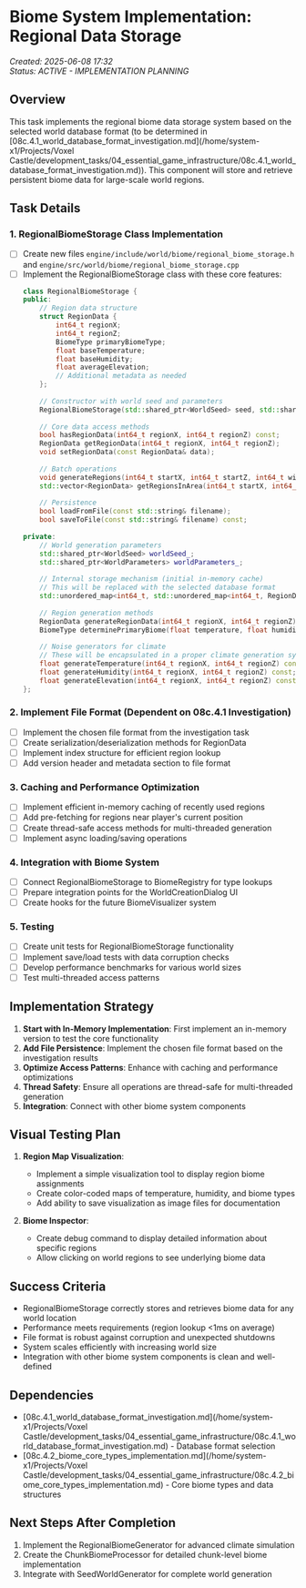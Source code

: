 # Biome System Implementation: Regional Data Storage

*Created: 2025-06-08 17:32*  
*Status: ACTIVE - IMPLEMENTATION PLANNING*

## Overview

This task implements the regional biome data storage system based on the selected world database format (to be determined in [08c.4.1_world_database_format_investigation.md](/home/system-x1/Projects/Voxel Castle/development_tasks/04_essential_game_infrastructure/08c.4.1_world_database_format_investigation.md)). This component will store and retrieve persistent biome data for large-scale world regions.

## Task Details

### 1. RegionalBiomeStorage Class Implementation

- [ ] Create new files `engine/include/world/biome/regional_biome_storage.h` and `engine/src/world/biome/regional_biome_storage.cpp`
- [ ] Implement the RegionalBiomeStorage class with these core features:
  ```cpp
  class RegionalBiomeStorage {
  public:
      // Region data structure
      struct RegionData {
          int64_t regionX;
          int64_t regionZ;
          BiomeType primaryBiomeType;
          float baseTemperature;
          float baseHumidity;
          float averageElevation;
          // Additional metadata as needed
      };
      
      // Constructor with world seed and parameters
      RegionalBiomeStorage(std::shared_ptr<WorldSeed> seed, std::shared_ptr<WorldParameters> params);
      
      // Core data access methods
      bool hasRegionData(int64_t regionX, int64_t regionZ) const;
      RegionData getRegionData(int64_t regionX, int64_t regionZ);
      void setRegionData(const RegionData& data);
      
      // Batch operations
      void generateRegions(int64_t startX, int64_t startZ, int64_t width, int64_t height);
      std::vector<RegionData> getRegionsInArea(int64_t startX, int64_t startZ, int64_t width, int64_t height);
      
      // Persistence
      bool loadFromFile(const std::string& filename);
      bool saveToFile(const std::string& filename) const;
      
  private:
      // World generation parameters
      std::shared_ptr<WorldSeed> worldSeed_;
      std::shared_ptr<WorldParameters> worldParameters_;
      
      // Internal storage mechanism (initial in-memory cache)
      // This will be replaced with the selected database format
      std::unordered_map<int64_t, std::unordered_map<int64_t, RegionData>> regionCache_;
      
      // Region generation methods
      RegionData generateRegionData(int64_t regionX, int64_t regionZ);
      BiomeType determinePrimaryBiome(float temperature, float humidity, float elevation);
      
      // Noise generators for climate
      // These will be encapsulated in a proper climate generation system later
      float generateTemperature(int64_t regionX, int64_t regionZ) const;
      float generateHumidity(int64_t regionX, int64_t regionZ) const;
      float generateElevation(int64_t regionX, int64_t regionZ) const;
  };
  ```

### 2. Implement File Format (Dependent on 08c.4.1 Investigation)

- [ ] Implement the chosen file format from the investigation task
- [ ] Create serialization/deserialization methods for RegionData
- [ ] Implement index structure for efficient region lookup
- [ ] Add version header and metadata section to file format

### 3. Caching and Performance Optimization

- [ ] Implement efficient in-memory caching of recently used regions
- [ ] Add pre-fetching for regions near player's current position
- [ ] Create thread-safe access methods for multi-threaded generation
- [ ] Implement async loading/saving operations

### 4. Integration with Biome System

- [ ] Connect RegionalBiomeStorage to BiomeRegistry for type lookups
- [ ] Prepare integration points for the WorldCreationDialog UI
- [ ] Create hooks for the future BiomeVisualizer system

### 5. Testing

- [ ] Create unit tests for RegionalBiomeStorage functionality
- [ ] Implement save/load tests with data corruption checks
- [ ] Develop performance benchmarks for various world sizes
- [ ] Test multi-threaded access patterns

## Implementation Strategy

1. **Start with In-Memory Implementation**: First implement an in-memory version to test the core functionality
2. **Add File Persistence**: Implement the chosen file format based on the investigation results
3. **Optimize Access Patterns**: Enhance with caching and performance optimizations
4. **Thread Safety**: Ensure all operations are thread-safe for multi-threaded generation
5. **Integration**: Connect with other biome system components

## Visual Testing Plan

1. **Region Map Visualization**:
   - Implement a simple visualization tool to display region biome assignments
   - Create color-coded maps of temperature, humidity, and biome types
   - Add ability to save visualization as image files for documentation

2. **Biome Inspector**:
   - Create debug command to display detailed information about specific regions
   - Allow clicking on world regions to see underlying biome data

## Success Criteria

- RegionalBiomeStorage correctly stores and retrieves biome data for any world location
- Performance meets requirements (region lookup <1ms on average)
- File format is robust against corruption and unexpected shutdowns
- System scales efficiently with increasing world size
- Integration with other biome system components is clean and well-defined

## Dependencies

- [08c.4.1_world_database_format_investigation.md](/home/system-x1/Projects/Voxel Castle/development_tasks/04_essential_game_infrastructure/08c.4.1_world_database_format_investigation.md) - Database format selection
- [08c.4.2_biome_core_types_implementation.md](/home/system-x1/Projects/Voxel Castle/development_tasks/04_essential_game_infrastructure/08c.4.2_biome_core_types_implementation.md) - Core biome types and data structures

## Next Steps After Completion

1. Implement the RegionalBiomeGenerator for advanced climate simulation
2. Create the ChunkBiomeProcessor for detailed chunk-level biome implementation
3. Integrate with SeedWorldGenerator for complete world generation
